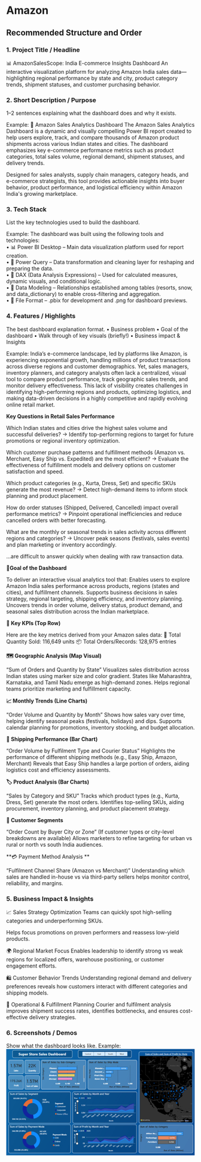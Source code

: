 # Amazon
## Recommended Structure and Order
### 1. Project Title / Headline
📊 AmazonSalesScope: India E-commerce Insights Dashboard
An interactive visualization platform for analyzing Amazon India sales data—highlighting regional performance by state and city, product category trends, shipment statuses, and customer purchasing behavior.

### 2.	Short Description / Purpose
1–2 sentences explaining what the dashboard does and why it exists.

Example:
🛒 Amazon Sales Analytics Dashboard
The Amazon Sales Analytics Dashboard is a dynamic and visually compelling Power BI report created to help users explore, track, and compare thousands of Amazon product shipments across various Indian states and cities. The dashboard emphasizes key e-commerce performance metrics such as product categories, total sales volume, regional demand, shipment statuses, and delivery trends.

Designed for sales analysts, supply chain managers, category heads, and e-commerce strategists, this tool provides actionable insights into buyer behavior, product performance, and logistical efficiency within Amazon India's growing marketplace.

### 3.	Tech Stack
List the key technologies used to build the dashboard.

Example:
The dashboard was built using the following tools and technologies:<br>
•	📊 Power BI Desktop – Main data visualization platform used for report creation.<br>
•	📂 Power Query – Data transformation and cleaning layer for reshaping and preparing the data.<br>
•	🧠 DAX (Data Analysis Expressions) – Used for calculated measures, dynamic visuals, and conditional logic.<br>
•	📝 Data Modeling – Relationships established among tables (resorts, snow, and data_dictionary) to enable cross-filtering and aggregation.<br>
•	📁 File Format – .pbix for development and .png for dashboard previews.


### 4.	Features / Highlights
The best dashboard explanation format. 
•	Business problem
•	Goal of the dashboard
•	Walk through of key visuals (briefly!)
•	Business impact & Insights

Example:
India’s e-commerce landscape, led by platforms like Amazon, is experiencing exponential growth, handling millions of product transactions across diverse regions and customer demographics. Yet, sales managers, inventory planners, and category analysts often lack a centralized, visual tool to compare product performance, track geographic sales trends, and monitor delivery effectiveness. This lack of visibility creates challenges in identifying high-performing regions and products, optimizing logistics, and making data-driven decisions in a highly competitive and rapidly evolving online retail market.

**Key Questions in Retail Sales Performance**

Which Indian states and cities drive the highest sales volume and successful deliveries?
→ Identify top-performing regions to target for future promotions or regional inventory optimization.

Which customer purchase patterns and fulfillment methods (Amazon vs. Merchant, Easy Ship vs. Expedited) are the most efficient?
→ Evaluate the effectiveness of fulfillment models and delivery options on customer satisfaction and speed.

Which product categories (e.g., Kurta, Dress, Set) and specific SKUs generate the most revenue?
→ Detect high-demand items to inform stock planning and product placement.

How do order statuses (Shipped, Delivered, Cancelled) impact overall performance metrics?
→ Pinpoint operational inefficiencies and reduce cancelled orders with better forecasting.

What are the monthly or seasonal trends in sales activity across different regions and categories?
→ Uncover peak seasons (festivals, sales events) and plan marketing or inventory accordingly.

…are difficult to answer quickly when dealing with raw transaction data.

**🎯Goal of the Dashboard**

To deliver an interactive visual analytics tool that:
Enables users to explore Amazon India sales performance across products, regions (states and cities), and fulfillment channels.
Supports business decisions in sales strategy, regional targeting, shipping efficiency, and inventory planning.
Uncovers trends in order volume, delivery status, product demand, and seasonal sales distribution across the Indian marketplace.

**🔑 Key KPIs (Top Row)**

Here are the key metrics derived from your Amazon sales data:
🧾 Total Quantity Sold: 116,649 units
📦 Total Orders/Records: 128,975 entries

**🗺️ Geographic Analysis (Map Visual)**

“Sum of Orders and Quantity by State”
Visualizes sales distribution across Indian states using marker size and color gradient.
States like Maharashtra, Karnataka, and Tamil Nadu emerge as high-demand zones.
Helps regional teams prioritize marketing and fulfillment capacity.

**📈 Monthly Trends (Line Charts)**

“Order Volume and Quantity by Month”
Shows how sales vary over time, helping identify seasonal peaks (festivals, holidays) and dips.
Supports calendar planning for promotions, inventory stocking, and budget allocation.

**🚚 Shipping Performance (Bar Chart)**

“Order Volume by Fulfilment Type and Courier Status”
Highlights the performance of different shipping methods (e.g., Easy Ship, Amazon, Merchant)
Reveals that Easy Ship handles a large portion of orders, aiding logistics cost and efficiency assessments.

**🏷️ Product Analysis (Bar Charts)**

“Sales by Category and SKU”
Tracks which product types (e.g., Kurta, Dress, Set) generate the most orders.
Identifies top-selling SKUs, aiding procurement, inventory planning, and product placement strategy.

**👥 Customer Segments**

“Order Count by Buyer City or Zone”
(If customer types or city-level breakdowns are available)
Allows marketers to refine targeting for urban vs rural or north vs south India audiences.

**💳 Payment Method Analysis **

“Fulfilment Channel Share (Amazon vs Merchant)”
Understanding which sales are handled in-house vs via third-party sellers helps monitor control, reliability, and margins.

### 5. Business Impact & Insights

📈 Sales Strategy Optimization
Teams can quickly spot high-selling categories and underperforming SKUs.

Helps focus promotions on proven performers and reassess low-yield products.

🌍 Regional Market Focus
Enables leadership to identify strong vs weak regions for localized offers, warehouse positioning, or customer engagement efforts.

🛍️ Customer Behavior Trends
Understanding regional demand and delivery preferences reveals how customers interact with different categories and shipping models.

🚛 Operational & Fulfillment Planning
Courier and fulfilment analysis improves shipment success rates, identifies bottlenecks, and ensures cost-effective delivery strategies.

### 6.	Screenshots / Demos
Show what the dashboard looks like.
Example: ![Dashboard Preview](https://github.com/GoondlaBalaji/sales_Dashboard/blob/main/Screenshot%202025-05-21%20175533.png)
